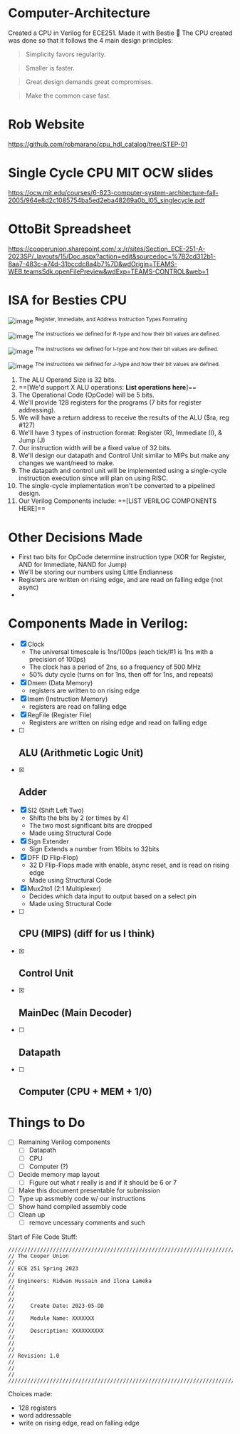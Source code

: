 # Computer-Architecture
Created a CPU in Verilog for ECE251. Made it with Bestie :monkey: The CPU created was done so that it follows the 4 main design principles:
> Simplicity favors regularity.

> Smaller is faster.

> Great design demands great compromises.

> Make the common case fast.

# Rob Website 
https://github.com/robmarano/cpu_hdl_catalog/tree/STEP-01

# Single Cycle CPU MIT OCW slides
https://ocw.mit.edu/courses/6-823-computer-system-architecture-fall-2005/964e8d2c1085754ba5ed2eba48269a0b_l05_singlecycle.pdf

# OttoBit Spreadsheet 
https://cooperunion.sharepoint.com/:x:/r/sites/Section_ECE-251-A-2023SP/_layouts/15/Doc.aspx?action=edit&sourcedoc=%7B2cd312b1-8aa7-483c-a74d-31bccdc8a4b7%7D&wdOrigin=TEAMS-WEB.teamsSdk.openFilePreview&wdExp=TEAMS-CONTROL&web=1

# ISA for Besties CPU
![image](https://github.com/Ridwan-Hussain/Computer-Architecture/assets/114603278/48548477-219a-45a8-9fb7-18185bfe5cf4)
<sup>Register, Immediate, and Address Instruction Types Formating</sup>

![image](https://github.com/Ridwan-Hussain/Computer-Architecture/assets/114603278/aabbf38f-dabf-4588-97ed-76556f38f680)
<sup>The instructions we defined for R-type and how their bit values are defined.</sup>

![image](https://github.com/Ridwan-Hussain/Computer-Architecture/assets/114603278/5c2e417e-c619-4bc5-887f-0a19813c8336)
<sup>The instructions we defined for I-type and how their bit values are defined.</sup>

![image](https://github.com/Ridwan-Hussain/Computer-Architecture/assets/114603278/1bfbdb4b-e731-42b2-a181-3aac20e3a2e6)
<sup>The instructions we defined for J-type and how their bit values are defined.</sup>

1. The ALU Operand Size is 32 bits.
2. ==[We'd support X ALU operations: **List operations here**]==
3. The Operational Code (OpCode) will be 5 bits.
4. We'll provide 128 registers for the programs (7 bits for register addressing).
5. We will have a return address to receive the results of the ALU ($ra, reg #127)
6. We'll have 3 types of instruction format: Register (R), Immediate (I), & Jump (J)
7. Our instruction width will be a fixed value of 32 bits.
8. We'll design our datapath and Control Unit similar to MIPs but make any changes we want/need to make.
9. The datapath and control unit will be implemented using a single-cycle instruction execution since will plan on using RISC.
10. The single-cycle implementation won't be converted to a pipelined design.
11. Our Verilog Components include: ==[LIST VERILOG COMPONENTS HERE]==

# Other Decisions Made
- First two bits for OpCode determine instruction type (XOR for Register, AND for Immediate, NAND for Jump)
- We'll be storing our numbers using Little Endianness
- Registers are written on rising edge, and are read on falling edge (not async)
- 

# Components Made in Verilog:
- [x] Clock 
  - The universal timescale is 1ns/100ps (each tick/#1 is 1ns with a precision of 100ps)
  - The clock has a period of 2ns, so a frequency of 500 MHz
  - 50% duty cycle (turns on for 1ns, then off for 1ns, and repeats)
- [x] Dmem (Data Memory)
  - registers are written to on rising edge
- [x] Imem (Instruction Memory)
  - registers are read on falling edge
- [x] RegFile (Register File)
  - Registers are written on rising edge and read on falling edge
- [ ] ALU (Arithmetic Logic Unit)
  - 
- [x] Adder
  - 
- [x] Sl2 (Shift Left Two)
  - Shifts the bits by 2 (or times by 4)
  - The two most significant bits are dropped
  - Made using Structural Code
- [x] Sign Extender
  - Sign Extends a number from 16bits to 32bits
- [x] DFF (D Flip-Flop)
  - 32 D Flip-Flops made with enable, async reset, and is read on rising edge
  - Made using Structural Code
- [x] Mux2to1 (2:1 Multiplexer)
  - Decides which data input to output based on a select pin
  - Made using Structural Code
- [ ] CPU (MIPS) (diff for us I think)
  - 
- [x] Control Unit
  - 
- [x] MainDec (Main Decoder)
  - 
- [ ] Datapath
  - 
- [ ] Computer (CPU + MEM + 1/0)
  - 

# Things to Do
- [ ] Remaining Verilog components
  - [ ] Datapath
  - [ ] CPU
  - [ ] Computer (?)
- [ ] Decide memory map layout
  - [ ] Figure out what r really is and if it should be 6 or 7
- [ ] Make this document presentable for submission
- [ ] Type up assmebly code w/ our instructions
- [ ] Show hand compiled assembly code
- [ ] Clean up
  - [ ] remove uncessary comments and such

Start of File Code Stuff:
```
//////////////////////////////////////////////////////////////////////////////////
// The Cooper Union                                                             //
// ECE 251 Spring 2023                                                          //
// Engineers: Ridwan Hussain and Ilona Lameka                                   //
//                                                                              //
//     Create Date: 2023-05-DD                                                  //
//     Module Name: XXXXXXX                                                     //
//     Description: XXXXXXXXXX                                                  //
//                                                                              //
// Revision: 1.0                                                                //
//                                                                              //
//////////////////////////////////////////////////////////////////////////////////
```

Choices made:
- 128 registers
- word addressable
- write on rising edge, read on falling edge
